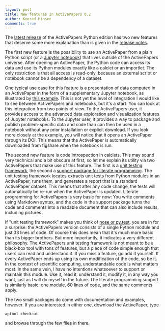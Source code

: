 ```yaml
---
layout: post
title: New features in ActivePapers 0.2
author: Konrad Hinsen
comments: true
---
```


The [latest release](https://pypi.python.org/pypi/ActivePapers.Py/0.2) of the ActivePapers Python edition has two new features that deserve some more explanation than is given in the [release notes](https://github.com/activepapers/activepapers-python/blob/3a61045b3f63bcd3cb45136c95b3e4da0a827b2a/doc/RELEASE_NOTES.md).

The first new feature is the possibility to use an ActivePaper from a plain Python script (or a [Jupyter notebook](https://jupyter.org/)) that lives outside of the ActivePapers universe. After opening an ActivePaper, the Python code can access its data and use its Python modules exactly like a calclet or an importlet. The only restriction is that all access is read-only, because an external script or notebook cannot be a dependency of a dataset.

One typical use case for this feature is a presentation of data computed in an ActivePaper in the form of a supplementary Jupyter notebook, as illustrated by [this example](https://github.com/activepapers/activepapers-python/blob/master/examples/Water%20diffusion.ipynb). This is not yet the level of integration I would like to see between ActivePapers and notebooks, but it's a start. You can look at this integration from two points of view. To the ActivePapers user, it provides access to the advanced data exploration and visualization features of Jupyter notebooks. To the Jupyter user, it provides a way to package and publish problem-specific data and code than can then be used in a notebook without any prior installation or explicit download. If you look more closely at the example, you will notice that it opens an ActivePaper through its DOI. This means that the ActivePaper is automatically downloaded from figshare when the notebook is run.

The second new feature is code introspection in calclets. This may sound very technical and a bit obscure at first, so let me explain its utility via two ActivePapers that make use of this feature. The first is a [unit testing framework](https://doi.org/10.5281/zenodo.61693), the second a [support package for literate programming](https://doi.org/10.5281/zenodo.61695).  The unit testing framework locates extracts unit tests from Python modules in an ActivePaper, runs them, and generates a report that is a standard ActivePaper dataset. This means that after any code change, the tests will automatically be re-run when the ActivePaper is updated. Literate programming for ActivePapers is very basic for now: You write comments using Markdown syntax, and the code in the support package turns the code and comments into a readable document that can also include results, including pictures.

If "unit testing framework" makes you think of [nose or py.test](http://pythontesting.net/), you are in for a surprise: the ActivePapers version consists of a single Python module and just 33 lines of code. Of course this does mean that it's much more basic than its bigger brothers. But more importantly, it indicates a very different philosophy. The ActivePapers unit testing framework is not meant to be a black-box tool with tons of features, but a piece of code simple enough that users can read and understand it. If you miss a feature, go add it yourself. If every ActivePaper ends up using its own modification of the code, so be it. In the context of scientific computing, understandable code is what matters most. In the same vein, I have no intentions whatsoever to support or maintain this module. Use it, read it, understand it, modify it, in any way you want, just as I will do myself in the future. The literate programming support is similarly basic: one module, 60 lines of code, and the same comments apply.

The two small packages do come with documentation and examples, however. If you are interested in either one, download the ActivePaper, type
```
aptool checkout
```
and browse through the few files in there.
